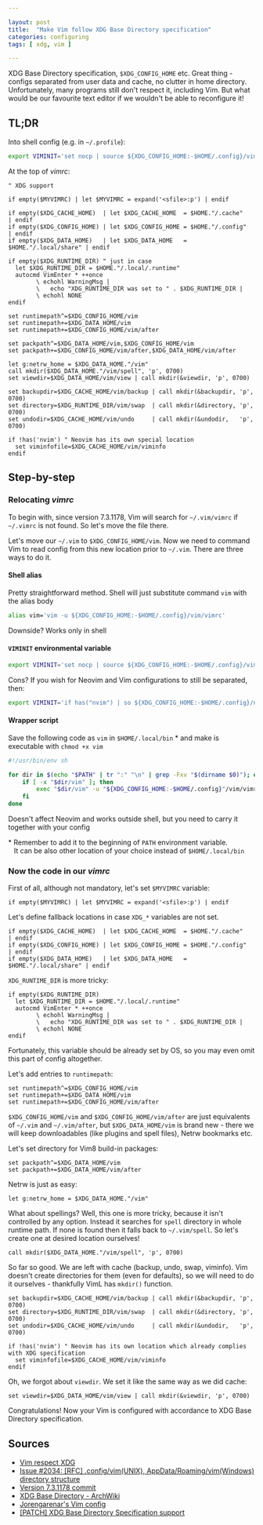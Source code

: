 ```yaml
---

layout: post
title:  "Make Vim follow XDG Base Directory specification"
categories: configuring
tags: [ xdg, vim ]

---
```


XDG Base Directory specification, `$XDG_CONFIG_HOME` etc. Great thing - configs
separated from user data and cache, no clutter in home directory. Unfortunately,
many programs still don't respect it, including Vim. But what would be our favourite
text editor if we wouldn't be able to reconfigure it!

## TL;DR

Into shell config (e.g. in `~/.profile`):
```sh
export VIMINIT='set nocp | source ${XDG_CONFIG_HOME:-$HOME/.config}/vim/vimrc'
```

At the top of _vimrc_:
```vim
" XDG support

if empty($MYVIMRC) | let $MYVIMRC = expand('<sfile>:p') | endif

if empty($XDG_CACHE_HOME)  | let $XDG_CACHE_HOME  = $HOME."/.cache"       | endif
if empty($XDG_CONFIG_HOME) | let $XDG_CONFIG_HOME = $HOME."/.config"      | endif
if empty($XDG_DATA_HOME)   | let $XDG_DATA_HOME   = $HOME."/.local/share" | endif

if empty($XDG_RUNTIME_DIR) " just in case
  let $XDG_RUNTIME_DIR = $HOME."/.local/.runtime"
  autocmd VimEnter * ++once
        \ echohl WarningMsg |
        \   echo "XDG_RUNTIME_DIR was set to " . $XDG_RUNTIME_DIR |
        \ echohl NONE
endif

set runtimepath^=$XDG_CONFIG_HOME/vim
set runtimepath+=$XDG_DATA_HOME/vim
set runtimepath+=$XDG_CONFIG_HOME/vim/after

set packpath^=$XDG_DATA_HOME/vim,$XDG_CONFIG_HOME/vim
set packpath+=$XDG_CONFIG_HOME/vim/after,$XDG_DATA_HOME/vim/after

let g:netrw_home = $XDG_DATA_HOME."/vim"
call mkdir($XDG_DATA_HOME."/vim/spell", 'p', 0700)
set viewdir=$XDG_DATA_HOME/vim/view | call mkdir(&viewdir, 'p', 0700)

set backupdir=$XDG_CACHE_HOME/vim/backup | call mkdir(&backupdir, 'p', 0700)
set directory=$XDG_RUNTIME_DIR/vim/swap  | call mkdir(&directory, 'p', 0700)
set undodir=$XDG_CACHE_HOME/vim/undo     | call mkdir(&undodir,   'p', 0700)

if !has('nvim') " Neovim has its own special location
  set viminfofile=$XDG_CACHE_HOME/vim/viminfo
endif
```

## Step-by-step
### Relocating _vimrc_

To begin with, since version 7.3.1178, Vim will search for `~/.vim/vimrc` if
`~/.vimrc` is not found. So let's move the file there.

Let's move our `~/.vim` to `$XDG_CONFIG_HOME/vim`. Now we need to command Vim
to read config from this new location prior to `~/.vim`. There are three ways
to do it.

#### Shell alias

Pretty straightforward method. Shell will just substitute command `vim` with the alias body

```sh
alias vim='vim -u ${XDG_CONFIG_HOME:-$HOME/.config}/vim/vimrc'
```

Downside? Works only in shell

#### `VIMINIT` environmental variable

```sh
export VIMINIT='set nocp | source ${XDG_CONFIG_HOME:-$HOME/.config}/vim/vimrc'
```

Cons? If you wish for Neovim and Vim configurations to still be separated, then:

```sh
export VIMINIT='if has("nvim") | so ${XDG_CONFIG_HOME:-$HOME/.config}/nvim/init.vim | else | set nocp | so ${XDG_CONFIG_HOME:-$HOME/.config}/vim/vimrc | endif'
```

#### Wrapper script

Save the following code as `vim` in `$HOME/.local/bin` \*
and make is executable with `chmod +x vim`

```sh
#!/usr/bin/env sh

for dir in $(echo "$PATH" | tr ":" "\n" | grep -Fxv "$(dirname $0)"); do
    if [ -x "$dir/vim" ]; then
        exec "$dir/vim" -u "${XDG_CONFIG_HOME:-$HOME/.config}"/vim/vimrc "$@"
    fi
done
```

Doesn't affect Neovim and works outside shell, but you need to carry it together
with your config

\* Remember to add it to the beginning of `PATH` environment variable. \
&nbsp;&nbsp; It can be also other location of your choice instead of `$HOME/.local/bin`

### Now the code in our _vimrc_

First of all, although not mandatory, let's set `$MYVIMRC` variable:
```vim
if empty($MYVIMRC) | let $MYVIMRC = expand('<sfile>:p') | endif
```

Let's define fallback locations in case `XDG_*` variables are not set.
```vim
if empty($XDG_CACHE_HOME)  | let $XDG_CACHE_HOME  = $HOME."/.cache"       | endif
if empty($XDG_CONFIG_HOME) | let $XDG_CONFIG_HOME = $HOME."/.config"      | endif
if empty($XDG_DATA_HOME)   | let $XDG_DATA_HOME   = $HOME."/.local/share" | endif
```

`XDG_RUNTIME_DIR` is more tricky:
```vim
if empty($XDG_RUNTIME_DIR)
  let $XDG_RUNTIME_DIR = $HOME."/.local/.runtime"
  autocmd VimEnter * ++once
        \ echohl WarningMsg |
        \   echo "XDG_RUNTIME_DIR was set to " . $XDG_RUNTIME_DIR |
        \ echohl NONE
endif
```

Fortunately, this variable should be already set by OS, so you may even omit
this part of config altogether.

Let's add entries to `runtimepath`:
```vim
set runtimepath^=$XDG_CONFIG_HOME/vim
set runtimepath+=$XDG_DATA_HOME/vim
set runtimepath+=$XDG_CONFIG_HOME/vim/after
```

`$XDG_CONFIG_HOME/vim` and `$XDG_CONFIG_HOME/vim/after` are just equivalents of
`~/.vim` and `~/.vim/after`, but `$XDG_DATA_HOME/vim` is brand new - there we
will keep downloadables (like plugins and spell files), Netrw bookmarks etc.

Let's set directory for Vim8 build-in packages:
```vim
set packpath^=$XDG_DATA_HOME/vim
set packpath+=$XDG_DATA_HOME/vim/after
```

Netrw is just as easy:
```vim
let g:netrw_home = $XDG_DATA_HOME."/vim"
```

What about spellings? Well, this one is more tricky, because it isn't controlled
by any option. Instead it searches for `spell` directory in whole runtime path.
If none is found then it falls back to `~/.vim/spell`. So let's create one at
desired location ourselves!
```vim
call mkdir($XDG_DATA_HOME."/vim/spell", 'p', 0700)
```

So far so good. We are left with cache (backup, undo, swap, viminfo).
Vim doesn't create directories for them (even for defaults), so we will need
to do it ourselves - thankfully VimL has `mkdir()` function.
```vim
set backupdir=$XDG_CACHE_HOME/vim/backup | call mkdir(&backupdir, 'p', 0700)
set directory=$XDG_RUNTIME_DIR/vim/swap  | call mkdir(&directory, 'p', 0700)
set undodir=$XDG_CACHE_HOME/vim/undo     | call mkdir(&undodir,   'p', 0700)

if !has('nvim') " Neovim has its own location which already complies with XDG specification
  set viminfofile=$XDG_CACHE_HOME/vim/viminfo
endif
```

Oh, we forgot about `viewdir`. We set it like the same way as we did cache:
```vim
set viewdir=$XDG_DATA_HOME/vim/view | call mkdir(&viewdir, 'p', 0700)
```

Congratulations! Now your Vim is configured with accordance to XDG Base Directory specification.

## Sources
* [Vim respect XDG](https://tlvince.com/vim-respect-xdg)
* [Issue #2034: [RFC] .config/vim(UNIX), AppData/Roaming/vim(Windows) directory structure](https://github.com/vim/vim/issues/2034)
* [Version 7.3.1178 commit](https://github.com/vim/vim/commit/6a459902592e2a4ba68)
* [XDG Base Directory - ArchWiki](https://wiki.archlinux.org/index.php/XDG_Base_Directory)
* [Jorengarenar's Vim config](https://github.com/Jorengarenar/dotfiles/tree/master/vim)
* [[PATCH] XDG Base Directory Specification support](https://groups.google.com/g/vim_dev/c/ieoldm29ymM/m/-dTZ2E8A1xwJ)
